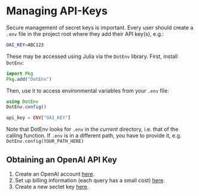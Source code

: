 # Managing API-Keys

Secure management of secret keys is important. Every user should create a `.env` file in the project root where they add their API key(s), e.g.:
```bash
OAI_KEY=ABC123
```

These may be accessed using Julia via the `DotEnv` library. First, install `DotEnv`:
```julia
import Pkg
Pkg.add("DotEnv")
```
Then, use it to access environmental variables from your `.env` file:
```julia
using DotEnv
DotEnv.config()

api_key = ENV["OAI_KEY"]
```

Note that DotEnv looks for `.env` in the *current* directory, i.e. that of the calling function. If `.env` is in a different path, you have to provide it, e.g. `DotEnv.config(YOUR_PATH_HERE)`


## Obtaining an OpenAI API Key

1. Create an OpenAI account [here](https://auth0.openai.com/u/signup).
2. Set up billing information (each query has a small cost) [here](https://platform.openai.com/account/billing/payment-methods).
3. Create a new sectet key [here](https://platform.openai.com/api-keys).